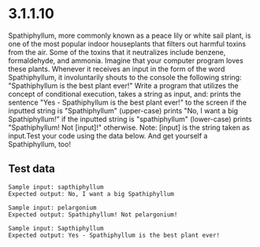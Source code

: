 # 3.1.1.10

Spathiphyllum, more commonly known as a peace lily or white sail plant, is one of the most popular indoor houseplants that filters out harmful toxins from the air. Some of the toxins that it neutralizes include  benzene, formaldehyde, and ammonia. Imagine that your computer program loves these plants. Whenever it  receives an input in the form of the word Spathiphyllum, it involuntarily shouts to the console the following string: "Spathiphyllum is the best plant ever!" Write a program that utilizes the concept of conditional execution, takes a string as input, and: prints the sentence "Yes - Spathiphyllum is the best plant ever!" to the screen if the inputted string is "Spathiphyllum" (upper-case) prints "No, I want a big Spathiphyllum!" if the inputted string is "spathiphyllum" (lower-case) prints "Spathiphyllum! Not [input]!" otherwise. Note: [input] is the string taken as input.Test your code using the data below. And get yourself a Spathiphyllum, too!

## Test data

```
Sample input: sapthiphyllum
Expected output: No, I want a big Spathiphyllum

Sample input: pelargonium
Expected output: Spathiphyllum! Not pelargonium!

Sample input: Sapthiphyllum
Expected output: Yes - Spathiphyllum is the best plant ever!
```